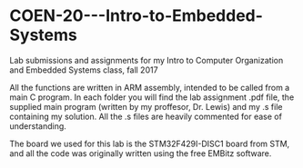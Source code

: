 # COEN-20---Intro-to-Embedded-Systems
Lab submissions and assignments for my Intro to Computer Organization and Embedded Systems class, fall 2017

All the functions are written in ARM assembly, intended to be called from a main C program. In each folder you will find the lab assignment .pdf file, the supplied main program (written by my proffesor, Dr. Lewis) and my .s file containing my solution. All the .s files are heavily commented for ease of understanding. 

The board we used for this lab is the STM32F429I-DISC1 board from STM, and all the code was originally written using the free EMBitz software.

